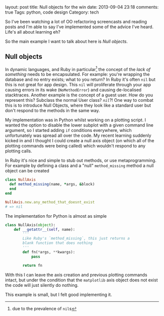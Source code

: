 layout: post
title: Null objects for the win
date: 2013-09-04 23:18
comments: true
Tags: python, code design
Category: tech

So I've been watching a lot of OO refactoring screencasts and reading posts and I'm able to say I've implemented some of the advice I've heard. Life's all about learning eh?

So the main example I want to talk about here is *Null objects*. 

## Null objects

In dynamic languages, and Ruby in particular[^1] the concept of the *lack of something* needs to be encapsulated. For example: you're wrapping the database and no entry exists; what to you return? In Ruby it's often `nil` but this is not great for app design. This `nil` will proliferate through your app causing errors in its wake (`NoMethodError`) and causing de-localised stacktraces. Another example is the concept of a guest user. How do you represent this? Subclass the normal User class? *`nil`*?!
One way to combat this is to introduce Null Objects, where they look like a standard user but don't respond to the methods in the same way.

My implementation was in Python whilst working on a plotting script. I wanted the option to disable the lower subplot with a given command line argument, so I started adding `if` conditions everywhere, which unfortunately was spread all over the code. My recent learning suddenly kicked in and I thought I could create a null axis object (on which all of the plotting commands were being called) which wouldn't respond to any plotting calls.

In Ruby it's nice and simple to stub out methods, or use metaprogramming. For example by defining a class and a "null" `method_missing` method a null object can be created

``` ruby
class NullAxis
  def method_missing(name, *args, &block)
  end
end

NullAxis.new.any_method_that_doesnt_exist
# => nil
```

The implementation for Python is almost as simple

``` python
class NullAxis(object):
    def __getattr__(self, name):
        '''
        Like Ruby's `method_missing`, this just returns a 
        blank function that does nothing
        '''
        def fn(*args, **kwargs):
            pass

        return fn

```

With this I can leave the axis creation and previous plotting commands intact, but under the condition that the `matplotlib` axis object does not exist the code will just silently do nothing.

This example is small, but I felt good implementing it.



[^1]: due to the prevalence of `nil`s
